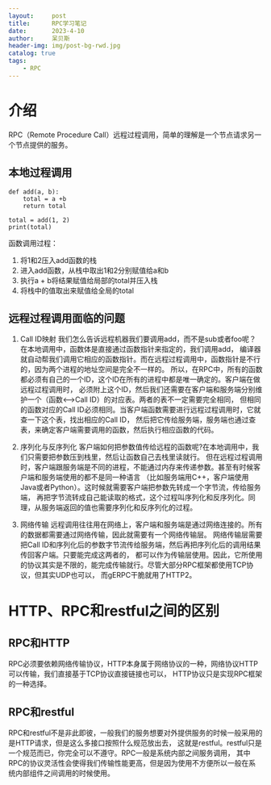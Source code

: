 ```yaml
---
layout:     post
title:      RPC学习笔记
date:       2023-4-10
author:     呆贝斯
header-img: img/post-bg-rwd.jpg
catalog: true
tags:
    - RPC
---
```

# 介绍
RPC（Remote Procedure Call）远程过程调用，简单的理解是一个节点请求另一个节点提供的服务。

## 本地过程调用
```
def add(a, b):
    total = a +b
    return total
    
total = add(1, 2)
print(total)
```
函数调用过程：
1. 将1和2压入add函数的栈
2. 进入add函数，从栈中取出1和2分别赋值给a和b
3. 执行a + b将结果赋值给局部的total并压入栈
4. 将栈中的值取出来赋值给全局的total

## 远程过程调用面临的问题
1. Call ID映射
    我们怎么告诉远程机器我们要调用add，而不是sub或者foo呢？在本地调用中，函数体是直接通过函数指针来指定的，我们调用add，
    编译器就自动帮我们调用它相应的函数指针。而在远程过程调用中，函数指针是不行的，因为两个进程的地址空间是完全不一样的。
    所以，在RPC中，所有的函数都必须有自己的一个ID，这个ID在所有的进程中都是唯一确定的。客户端在做远程过程调用时，
    必须附上这个ID，然后我们还需要在客户端和服务端分别维护一个（函数<-->Call ID）的对应表。两者的表不一定需要完全相同，
    但相同的函数对应的Call ID必须相同。当客户端函数需要进行远程过程调用时，它就查一下这个表，找出相应的Call ID，
    然后把它传给服务端，服务端也通过查表，来确定客户端需要调用的函数，然后执行相应函数的代码。

2. 序列化与反序列化
    客户端如何把参数值传给远程的函数呢?在本地调用中，我们只需要把参数压到栈里，然后让函数自己去栈里读就行。
    但在远程过程调用时，客户端跟服务端是不同的进程，不能通过内存来传递参数。甚至有时候客户端和服务端使用的都不是同一种语言
   （比如服务端用C++，客户端使用Java或者Python）。这时候就需要客户端把参数先转成一个字节流，传给服务端，
    再把字节流转成自己能读取的格式，这个过程叫序列化和反序列化。同理，从服务端返回的值也需要序列化和反序列化的过程。

3. 网络传输
    远程调用往往用在网络上，客户端和服务端是通过网络连接的。所有的数据都需要通过网络传输，因此就需要有一个网络传输层。
    网络传输层需要把Call ID和序列化后的参数字节流传给服务端，然后再把序列化后的调用结果传回客户端。只要能完成这两者的，
    都可以作为传输层使用。因此，它所使用的协议其实是不限的，能完成传输就行。尽管大部分RPC框架都使用TCP协议，但其实UDP也可以，
    而gERPC干脆就用了HTTP2。

# HTTP、RPC和restful之间的区别
## RPC和HTTP
RPC必须要依赖网络传输协议，HTTP本身属于网络协议的一种，网络协议HTTP可以传输，我们直接基于TCP协议直接链接也可以，
HTTP协议只是实现RPC框架的一种选择。
## RPC和restful
RPC和restful不是非此即彼，一般我们的服务想要对外提供服务的时候一般采用的是HTTP请求，但是这么多接口按照什么规范放出去，
这就是restful。restful只是一个规范而已，你完全可以不遵守。RPC一般是系统内部之间服务调用，
其中RPC的协议灵活性会使得我们传输性能更高，但是因为使用不方便所以一般在系统内部组件之间调用的时候使用。

